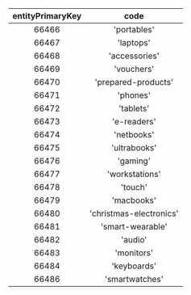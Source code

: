 | entityPrimaryKey |          code           |
|:----------------:|:-----------------------:|
|      66466       |       'portables'       |
|      66467       |        'laptops'        |
|      66468       |      'accessories'      |
|      66469       |       'vouchers'        |
|      66470       |   'prepared-products'   |
|      66471       |        'phones'         |
|      66472       |        'tablets'        |
|      66473       |       'e-readers'       |
|      66474       |       'netbooks'        |
|      66475       |      'ultrabooks'       |
|      66476       |        'gaming'         |
|      66477       |     'workstations'      |
|      66478       |         'touch'         |
|      66479       |       'macbooks'        |
|      66480       | 'christmas-electronics' |
|      66481       |    'smart-wearable'     |
|      66482       |         'audio'         |
|      66483       |       'monitors'        |
|      66484       |       'keyboards'       |
|      66486       |     'smartwatches'      |